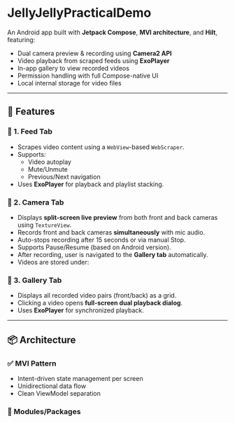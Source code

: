 # JellyJellyPracticalDemo

An Android app built with **Jetpack Compose**, **MVI architecture**, and **Hilt**, featuring:

- Dual camera preview & recording using **Camera2 API**
- Video playback from scraped feeds using **ExoPlayer**
- In-app gallery to view recorded videos
- Permission handling with full Compose-native UI
- Local internal storage for video files

---

## 📱 Features

### 🔹 1. Feed Tab
- Scrapes video content using a `WebView`-based `WebScraper`.
- Supports:
  - Video autoplay
  - Mute/Unmute
  - Previous/Next navigation
- Uses **ExoPlayer** for playback and playlist stacking.

### 🔹 2. Camera Tab
- Displays **split-screen live preview** from both front and back cameras using `TextureView`.
- Records front and back cameras **simultaneously** with mic audio.
- Auto-stops recording after 15 seconds or via manual Stop.
- Supports Pause/Resume (based on Android version).
- After recording, user is navigated to the **Gallery tab** automatically.
- Videos are stored under:


### 🔹 3. Gallery Tab
- Displays all recorded video pairs (front/back) as a grid.
- Clicking a video opens **full-screen dual playback dialog**.
- Uses **ExoPlayer** for synchronized playback.

---

## 📦 Architecture

### ✅ MVI Pattern
- Intent-driven state management per screen
- Unidirectional data flow
- Clean ViewModel separation

### 🧩 Modules/Packages
